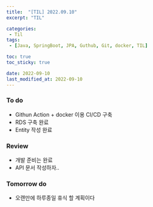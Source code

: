 ```yaml
---
title:  "[TIL] 2022.09.10"
excerpt: "TIL"

categories:
 - Til
tags:
 - [Java, SpringBoot, JPA, Guthub, Git, docker, TIL]

toc: true
toc_sticky: true

date: 2022-09-10
last_modified_at: 2022-09-10
---
```



### To do
- Githun Action + docker 이용 CI/CD 구축
- RDS 구축 완료
- Entity 작성 완료

### Review
- 개발 준비는 완료
- API 문서 작성하자..

### Tomorrow do
- 오랜만에 하루종일 휴식 할 계획이다